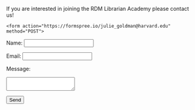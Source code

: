 <html>
  <body>
    
   If you are interested in joining the RDM Librarian Academy please contact us!
    
    <form action="https://formspree.io/julie_goldman@harvard.edu" method="POST">
  <p>Name: <input type="text" name="name">
  <p>Email: <input type="email" name="_replyto">
  <p> Message:
  <p> <textarea name="message"></textarea>
  <p> <input type="submit" value="Send">

    
  
<html>

